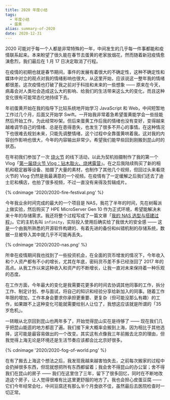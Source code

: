 ```yaml
---
title: 2020 年度小结
tags:
  - 年度小结
  - 蛋黄
alias: summary-of-2020
date: 2020-12-31
---
```

2020 可能对于每一个人都是非常特殊的一年，中间发生的几乎每一件事都能和疫情联系起来。本来盼望了很久能在春节去蛋黄的老家放烟花，然而随着新冠疫情愈演愈烈，我们最后在 1 月 17 日决定取消了行程。

在疫情的初期也就是春节期间，事件的发展有着很大的不确定性，这种不确定性和媒体中对立的观点对我的情绪影响也很大，从这里开始，应该说这一整年我的情绪都很差。这次疫情也打破了我之前对于科技和未来的一些想象 —— 原来在今天，病毒会对人类社会造成这么大的影响、给我们的生活带来这么大的变化，而且这种变化很有可能常态化地持续下去。

年初蛋黄开始在我的指导下比较系统地开始学习 JavaScript 和 Web，中间短暂地工作过几个月，后面又开始学 Swift。一开始我非常着急希望蛋黄能学会一些技能然后开始工作，为此经常吵架。但后来蛋黄工作后我的情绪也没有变好，变得越来越难调节自己的情绪、总是在患得患失，也发生了很多不开心的事情。在这种情况下也很难去规划未来，只能先调整情绪，这个过程中全靠蛋黄哄着我。这对我的内容创作影响也很大，今年的内容输出非常少。希望我们能早些回到刚搬到昆山时的状态。

在年初我们参加了一次 [烧火节](https://twitter.com/QQSun/status/1215148321821446147) 的线下活动，以此为契机拍摄制作了我的第一个 Vlog「[第一届烧火节 Vlog：钻木取火、烧烤露营](https://www.bilibili.com/video/BV1s7411V73p)」。在之后我陆续购买了新的相机和稳定器等设备、拍摄了大量的素材，也制作了其他几个视频，但回过头来看烧火节的 Vlog 仍然是我最满意的一个视频。在疫情有了一定缓解之后我们还去了迪士尼和横店，也拍了很多视频，不过一直没有来得及剪辑成片。

{% cdnimage '2020/2020-fire-festival.png' %}

今年我业余时间完成的最大的一个项目是 NAS，我花了半年的时间，先在树莓派上做实验，然后购买了 HPE MicroServer Gen 10 作为正式环境，希望能解决未来十年的存储需求。我还将整个过程写成了一篇文章「[我的 NAS 选型与搭建过程](https://jysperm.me/2020/11/my-opensource-nas-build/)」。它的主机名叫 `infinity`，实际投入使用后确实给了我很大的安全感 —— 这是一个由我所熟悉的开源软件构建的、有着先进的备份和纠错机制的存储系统，数据一旦被导入其中就几乎不可能再丢失。

{% cdnimage '2020/2020-nas.png' %}

所幸在疫情期间我也找到了一些投资机会，在全面的货币增发的情况下，今年收入和个人资产都有不小的增长，尤其在年底，密码货币差不多已经涨回了 2017 年的高点。从我工作以来这种收入和资产的不断增长，让我一直对未来保持着一种乐观的态度。

在工作方面，今年最大的变化是我需要花更多的时间去协调其他同事的工作，拆分工作、制定计划、参与面试，将自己的知识和经验分享给新加入的同事。随着工作年限的增加，工作本身会要求你承担更重要、更复杂（但可能没那么有趣）的工作，如果跟不上这种变化可能就需要给别人让位了，我想这应该就是所谓的「35 岁危机」。

一转眼从北京回到昆山也两年多了，开始觉得昆山实在是待够了 —— 现在我们几乎把昆山能逛的地方都逛了遍。我们接下来大概率会搬到上海，因为相比于其他选择，这可能是最容易做出的一个改变。其实这有点像我三年前搬去北京的理由，但我觉得上海无论是环境还是生活节奏应该都会比北京好很多。

{% cdnimage '2020/2020-fog-of-world.png' %}

在有了搬去上海这个想法之后，我发现我越来越害怕失去，之前每次搬家的过程中会扔掉很多东西，但现就想把所有东西都留着；我会舍不得昆山的办公室；舍不得我们在昆山的房子 —— 我们在这里住了三年，留下了很多回忆，同时在不断地改造这个房子，让人觉得很难有比这里更舒服的地方了。我也会担心皮蛋豆腐 —— 它们今年经常会吐，中间豆腐还有那么半个月食欲不佳，虽然最后去医院检查时一切正常。
